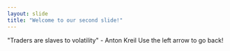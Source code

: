 ```yaml
---
layout: slide
title: "Welcome to our second slide!"
---
```

"Traders are slaves to volatility" - Anton Kreil
Use the left arrow to go back!
